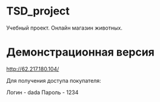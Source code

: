 # TSD_project

Учебный проект. Онлайн магазин животных.

# Демонстрационная версия

http://62.217.180.104/

Для получения доступа покупателя:

Логин - dada
Пароль - 1234

